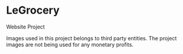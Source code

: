 # LeGrocery
Website Project

Images used in this project belongs to third party entities. The project images are not being used for any monetary profits.
